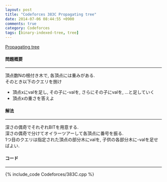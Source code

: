 ```yaml
---
layout: post
title: "Codeforces 383C Propagating tree"
date: 2014-07-06 08:44:55 +0900
comments: true
category: Codeforces
tags: [binary-indexed-tree, tree]
---
```


[Propagating tree](http://codeforces.com/problemset/problem/383/C)

#### 問題概要

****

頂点数Nの根付き木で, 各頂点には重みがある.  
そのとき以下のクエリを捌け  

* 頂点xにvalを足し, その子に-valを, さらにその子にvalを, ...と足していく
* 頂点xの重さを答えよ

#### 解法

****

深さの偶奇でそれぞれBITを用意する.  
深さの偶奇で分けてオイラーツアーして各頂点に番号を振る.  
1つ目のクエリは指定された頂点の部分木にvalを, 子供の各部分木に-valを足せばよい.

#### コード

****

{% include_code Codeforces/383C.cpp %}
